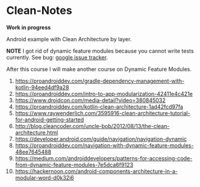 # Clean-Notes
**Work in progress**

Android example with Clean Architecture by layer.

**NOTE** I got rid of dynamic feature modules because you cannot write tests currently. See bug: [google issue tracker](https://issuetracker.google.com/issues/145191501).

After this course I will make another course on Dynamic Feature Modules.

1. https://proandroiddev.com/gradle-dependency-management-with-kotlin-94eed4df9a28
2. https://proandroiddev.com/intro-to-app-modularization-42411e4c421e
3. https://www.droidcon.com/media-detail?video=380845032
4. https://proandroiddev.com/kotlin-clean-architecture-1ad42fcd97fa
5. https://www.raywenderlich.com/3595916-clean-architecture-tutorial-for-android-getting-started
6. http://blog.cleancoder.com/uncle-bob/2012/08/13/the-clean-architecture.html
7. https://developer.android.com/guide/navigation/navigation-dynamic
8. https://proandroiddev.com/navigation-with-dynamic-feature-modules-48ee7645488
9. https://medium.com/androiddevelopers/patterns-for-accessing-code-from-dynamic-feature-modules-7e5dca6f9123
10. https://hackernoon.com/android-components-architecture-in-a-modular-word-d0k32i6
